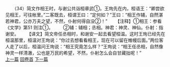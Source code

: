 　　（34）简文作相王时，与谢公共诣桓章武①。王珣先在内，桓语王：“卿尝欲见相王，可往帐里。”二客既去，桓谓王曰：“定何如？”王曰：“相王作辅，自然湛若神君，公亦万夫之望，不然，仆射何得自没②！”
　　【注释】①相王：参看《文学》第51 则注①。
　　②辅：辅相；丞相。神君：神灵、神仙。仆射：指谢安。
　　【译文】简文帝任丞相时，和谢安一起去看望桓温。这时王珣已经先在桓温那里，桓温对王珣说：“你过去想看看相王，现在可以留在帷幔后面。”两位客人走了以后，桓温问王珣说：“相王究竟怎么样？”王珣说：“相王任丞相，自然像神灵一样清澈，公也是万民的希望，不然，仆射怎么会自甘藏拙呢！”
<br>[上一篇](14_33) [回卷首](14_00) [下一篇](14_35)
